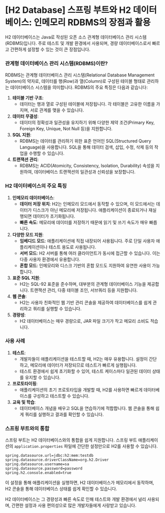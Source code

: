 # [H2 Database] 스프링 부트와 H2 데이터베이스: 인메모리 RDBMS의 장점과 활용

H2 데이터베이스는 Java로 작성된 오픈 소스 관계형 데이터베이스 관리 시스템(RDBMS)입니다. 주로 테스트 및 개발 환경에서 사용되며, 경량 데이터베이스로서 빠르고 간편하게 설정할 수 있는 것이 큰 장점입니다.

### 관계형 데이터베이스 관리 시스템(RDBMS)이란?

RDBMS는 관계형 데이터베이스 관리 시스템(Relational Database Management System)의 약자로, 데이터를 행(Row)과 열(Column)로 구성된 테이블 형태로 관리하는 데이터베이스 시스템을 의미합니다. RDBMS의 주요 특징은 다음과 같습니다:

1. **테이블 기반 구조**:
    - 데이터는 행과 열로 구성된 테이블에 저장됩니다. 각 테이블은 고유한 이름을 가지며, 서로 관계를 맺을 수 있습니다.
2. **데이터 무결성**:
    - 데이터의 정확성과 일관성을 유지하기 위해 다양한 제약 조건(Primary Key, Foreign Key, Unique, Not Null 등)을 지원합니다.
3. **SQL 지원**:
    - RDBMS는 데이터를 관리하기 위한 표준 언어인 SQL(Structured Query Language)을 사용합니다. SQL을 통해 데이터 검색, 삽입, 수정, 삭제 등의 작업을 수행할 수 있습니다.
4. **트랜잭션 관리**:
    - RDBMS는 ACID(Atomicity, Consistency, Isolation, Durability) 속성을 지원하여, 데이터베이스 트랜잭션의 일관성과 신뢰성을 보장합니다.
    

### H2 데이터베이스의 주요 특징

1. **인메모리 데이터베이스**:
    - **데이터 저장 위치**: H2는 인메모리 모드에서 동작할 수 있으며, 이 모드에서는 데이터가 디스크가 아닌 메모리에 저장됩니다. 애플리케이션이 종료되거나 재실행되면 데이터가 초기화됩니다.
    - **빠른 속도**: 메모리에 데이터를 저장하기 때문에 읽기 및 쓰기 속도가 매우 빠릅니다.
2. **다양한 모드 지원**:
    - **임베디드 모드**: 애플리케이션에 직접 내장되어 사용됩니다. 주로 단일 사용자 애플리케이션이나 테스트 용도로 사용됩니다.
    - **서버 모드**: H2 서버를 통해 여러 클라이언트가 동시에 접근할 수 있습니다. 이는 다중 사용자 환경에서 유용합니다.
    - **혼합 모드**: 인메모리와 디스크 기반의 혼합 모드도 지원하여 유연한 사용이 가능합니다.
3. **표준 SQL 지원**:
    - H2는 SQL-92 표준을 준수하며, 대부분의 관계형 데이터베이스 기능을 제공합니다. 트랜잭션 관리, 다중 테이블 조인, 서브쿼리 등을 지원합니다.
4. **웹 콘솔**:
    - H2는 사용자 친화적인 웹 기반 관리 콘솔을 제공하여 데이터베이스를 쉽게 관리하고 쿼리를 실행할 수 있습니다.
5. **경량성**:
    - H2 데이터베이스는 매우 경량으로, JAR 파일 크기가 작고 메모리 소비도 적습니다.

### 사용 사례

1. **테스트**:
    - 개발자들이 애플리케이션을 테스트할 때, H2는 매우 유용합니다. 설정이 간단하고, 메모리에 데이터가 저장되므로 테스트가 빠르게 실행됩니다.
    - 테스트 환경에서 쉽게 초기화할 수 있어, 테스트 케이스마다 일관된 데이터 상태를 유지할 수 있습니다.
2. **프로토타이핑**:
    - 애플리케이션의 초기 프로토타입을 개발할 때, H2를 사용하면 빠르게 데이터베이스를 구성하고 테스트할 수 있습니다.
3. **교육 및 학습**:
    - 데이터베이스 개념을 배우고 SQL을 연습하기에 적합합니다. 웹 콘솔을 통해 쉽게 쿼리를 실행하고 결과를 확인할 수 있습니다.

### 스프링 부트와의 통합

스프링 부트는 H2 데이터베이스와의 통합을 쉽게 지원합니다. 스프링 부트 애플리케이션의 `application.properties` 파일에 간단한 설정만으로 H2를 사용할 수 있습니다.

```properties
spring.datasource.url=jdbc:h2:mem:testdb
spring.datasource.driverClassName=org.h2.Driver
spring.datasource.username=sa
spring.datasource.password=password
spring.h2.console.enabled=true
```

이 설정을 통해 애플리케이션을 실행하면, H2 데이터베이스가 메모리에서 동작하며, H2 콘솔을 통해 데이터베이스 상태를 쉽게 확인할 수 있습니다.

H2 데이터베이스는 그 경량성과 빠른 속도로 인해 테스트와 개발 환경에서 널리 사용되며, 간편한 설정과 사용 편의성으로 많은 개발자들에게 사랑받고 있습니다.
